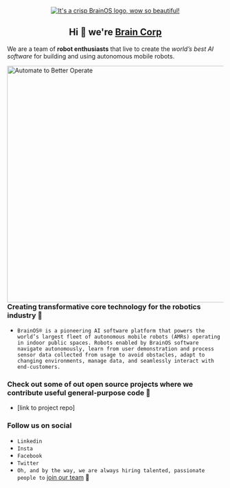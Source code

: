 <p align="center"> 
<a href="https://www.braincorp.com/"> <img src="https://user-images.githubusercontent.com/36712650/138186426-f3284b06-4e1d-4f0e-a3e3-32cb726e4e34.jpeg" alt="It's a crisp BrainOS logo, wow so beautiful!" align="middle"></a>
<p/>

<h2 align="center">Hi 👋 we're <a href="https://www.braincorp.com/technology/brainos/">Brain Corp</a></h2>
  
We are a team of <strong>robot enthusiasts</strong> that live to create the <em>world’s best AI software</em> for building and using autonomous mobile robots.

<a href="https://www.braincorp.com/technology/autonomy/"> <img src="https://user-images.githubusercontent.com/36712650/138167205-f2970521-f837-4958-9200-d8a2e616ac1b.gif" alt="Automate to Better Operate" align="right" height="550" width="550"></a> 

<h3> Creating transformative core technology for the robotics industry 🤖 </h3>

- `BrainOS® is a pioneering AI software platform that powers the world’s largest fleet of autonomous mobile robots (AMRs) operating in indoor public spaces. Robots enabled by BrainOS software navigate autonomously, learn from user demonstration and process sensor data collected from usage to avoid obstacles, adapt to changing environments, manage data, and seamlessly interact with end-customers.`

<h3> Check out some of out open source projects where we contribute useful general-purpose code 🧠 </h3>

- [link to project repo]

<h3> Follow us on social </h3>

- `Linkedin`
- `Insta`
- `Facebook`
- `Twitter`
- `Oh, and by the way, we are always hiring talented, passionate people to` <a href="https://www.braincorp.com/company/careers/">join our team</a> 🙌
